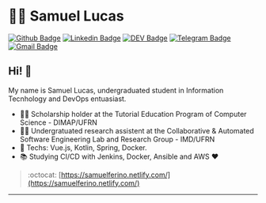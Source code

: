 # :man_technologist: Samuel Lucas

[![Github Badge](https://img.shields.io/badge/-Github-000?style=flat-square&logo=Github&logoColor=white&link=https://github.com/Samuellucas97)](https://github.com/Samuellucas97)
[![Linkedin Badge](https://img.shields.io/badge/-LinkedIn-blue?style=flat-square&logo=Linkedin&logoColor=white&link=https://www.linkedin.com/in/samuel1797/)](https://www.linkedin.com/in/samuel1797/)
[![DEV Badge](https://img.shields.io/badge/-DEV.to-000?style=flat-square&logo=dev.to&logoColor=white&link=https://dev.to/samuellucas97)](https://dev.to/samuellucas97)
[![Telegram Badge](https://img.shields.io/badge/-Telegram-1ca0f1?style=flat-square&labelColor=1ca0f1&logo=telegram&logoColor=white&link=https://t.me/samuellucas97)](https://t.me/samuellucas97)
[![Gmail Badge](https://img.shields.io/badge/-Gmail-c14438?style=flat-square&logo=Gmail&logoColor=white&link=mailto:samuellucas97@ufrn.edu.br)](mailto:samuellucas97@ufrn.edu.br)

## Hi! 👋

My name is Samuel Lucas, undergraduated student in Information Tecnhology and DevOps entuasiast.

- :office_worker: Scholarship holder at the Tutorial Education Program of Computer Science - DIMAP/UFRN
- :office_worker: Undergratuated research assistent at the Collaborative & Automated Software Engineering Lab and Research Group  - IMD/UFRN
- :blue_heart: Techs: Vue.js, Kotlin, Spring, Docker.
- :books: Studying CI/CD with Jenkins, Docker, Ansible and AWS :heart:

> :octocat: [https://samuelferino.netlify.com/](https://samuelferino.netlify.com/)

---
